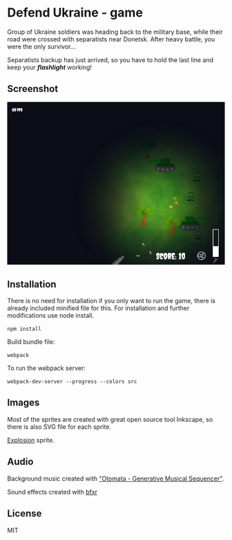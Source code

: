 # Defend Ukraine - game

Group of Ukraine soldiers was heading back to the military base,
while their road were crossed with separatists near Donetsk.
After heavy battle, you were the only survivor...

Separatists backup has just arrived, so you have to hold the
last line and keep your ***flashlight*** working!

## Screenshot

![ScreenShot](https://github.com/riston/defend-ukraine/blob/master/screen/game-screen.png)

## Installation

There is no need for installation if you only want to run the game, there is already included minified file for this. For installation and further modifications use node install.

```
npm install
```

Build bundle file:

```
webpack
```

To run the webpack server:

```
webpack-dev-server --progress --colors src
```

## Images

Most of the sprites are created with great open source tool Inkscape, so there is also SVG file for each sprite.

[Explosion](http://opengameart.org/content/explosion) sprite.

## Audio

Background music created with ["Otomata - Generative Musical Sequencer"](http://www.earslap.com/page/otomata.html).

Sound effects created with [bfxr](http://www.bfxr.net)

## License

MIT
